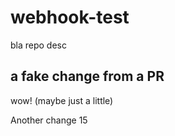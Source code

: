 # webhook-test
bla repo desc

## a fake change from a PR
wow! (maybe just a little)

Another change 15
